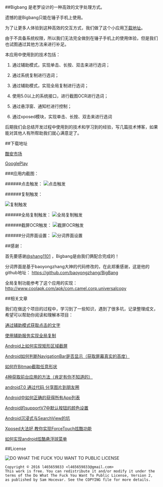 ##Bigbang 是老罗设计的一种高效的文字处理方式。

遗憾的是Bigbang只能在锤子手机上使用。

为了让更多人体验到这种高效的交互方式，我们做了这个小应用[下载地址](http://www.coolapk.com/apk/com.forfan.bigbang)。

由于不具备系统权限，所以我们无法完全做到在锤子手机上的使用体验，但是我们也试图通过其他方法来进行补足。

本应用中使用到的技术包括：

1. 通过辅助模式，实现单击、长按、双击来进行选词；

2. 通过系统复制进行选词；

3. 通过辅助模式，实现全局复制进行选词；

4. 使用5.0以上的系统接口，进行截图OCR进行选词；

5. 通过悬浮窗、通知栏进行控制；

6. 通过xposed模块，实现单击、长按、双击来进行选词


后期我们会总结开发过程中使用到的技术和学习到的经验，写几篇技术博客，如果能对其他人有所帮助我们就心满意足了。

##下载地址

[酷安市场](http://www.coolapk.com/apk/com.forfan.bigbang )

[GooglePlay](https://play.google.com/store/apps/details?id=com.forfan.bigbang)


###应用内截图：

######点击触发：
![点击触发](https://raw.githubusercontent.com/l465659833/Bigbang/master/gif/click.gif)

######复制触发：

![复制触发](https://raw.githubusercontent.com/l465659833/Bigbang/master/gif/copy.gif)

######全局复制触发：
![全局复制触发](https://raw.githubusercontent.com/l465659833/Bigbang/master/gif/ucopy.gif)


######截屏OCR触发：
![截屏OCR触发](https://raw.githubusercontent.com/l465659833/Bigbang/master/gif/ocr.gif)


######分词界面设置：
![分词界面设置](https://raw.githubusercontent.com/l465659833/Bigbang/master/gif/setting.gif)






##感谢：


首先要感谢[@shang1101](https://github.com/shang1101) ，Bigbang是由我们俩配合完成的！

分词界面是基于baoyongzhang大神的代码修改的，在此郑重感谢，这是他的github地址： https://github.com/baoyongzhang/BigBang 

全局复制功能参考了这个应用的实现：http://www.coolapk.com/apk/com.camel.corp.universalcopy


##相关文章


我们在做这个项目的过程中，学习到了一些知识，遇到了很多坑，记录整理成文，希望可以帮助你阅读和理解本项目：

[通过辅助模式获取点击的文字](http://www.jianshu.com/p/60758b3f2c7c)

[使用辅助服务实现全局复制](http://www.jianshu.com/p/c34cbef4d68e)

[Android上如何实现矩形区域截屏](http://www.jianshu.com/p/0462dae4c808)

[Android如何判断NavigationBar是否显示（获取屏幕真实的高度）](http://www.jianshu.com/p/84d951b3f079)

[如何在Bitmap截取任意形状](http://www.jianshu.com/p/d64cf9f69d05)

[4种获取前台应用的方法（肯定有你不知道的）](http://www.jianshu.com/p/a513accd40cd)

[android7.0 通过代码 分享图片到朋友圈](http://www.jianshu.com/p/5b0e0310d93f)

[Android中如何正确的获得所有App列表](http://www.jianshu.com/p/aee07cbb0cae)

[Android的supportV7中默认按钮的颜色设置](http://www.jianshu.com/p/98214d31318d)

[Android沉浸式与SearchView的坑](http://www.jianshu.com/p/f5d6bf2fc634)

[Xposed大法好,教你实现ForceTouch炫酷功能](http://www.jianshu.com/p/e7ea5e3bdb47)

[如何实现android炫酷悬浮球菜单](http://www.jianshu.com/p/56abca9fb592)


##License


![DO WHAT THE FUCK YOU WANT TO PUBLIC LICENSE](http://www.wtfpl.net/wp-content/uploads/2012/12/logo-220x1601.png)


```
Copyright © 2016 l465659833 <l465659833@gmail.com>
This work is free. You can redistribute it and/or modify it under the
terms of the Do What The Fuck You Want To Public License, Version 2,
as published by Sam Hocevar. See the COPYING file for more details.

```
